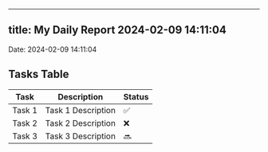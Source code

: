 
---
title: My Daily Report 2024-02-09 14:11:04
---

Date: 2024-02-09 14:11:04

## Tasks Table

| Task | Description | Status |
|------|-------------|--------|
| Task 1 | Task 1 Description | ✅ |
| Task 2 | Task 2 Description | ❌ |
| Task 3 | Task 3 Description | 🔜 |
